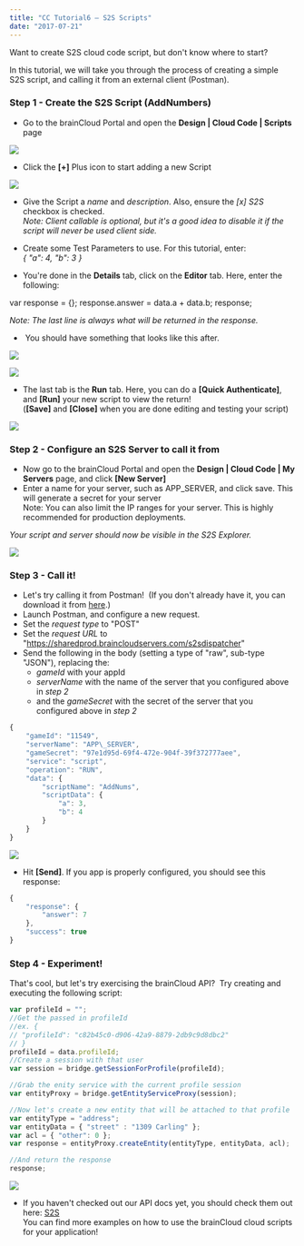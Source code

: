 ```yaml
---
title: "CC Tutorial6 – S2S Scripts"
date: "2017-07-21"
---
```


Want to create S2S cloud code script, but don't know where to start?

In this tutorial, we will take you through the process of creating a simple S2S script, and calling it from an external client (Postman).

### Step 1 - Create the S2S Script (AddNumbers)

- Go to the brainCloud Portal and open the **Design | Cloud Code | Scripts** page

[![](images/S2S-Start-1.png)](/apidocs/wp-content/uploads/2017/07/S2S-Start-1.png)

- Click the **\[+\]** Plus icon to start adding a new Script

[![](images/S2S-AddScript-1.png)](/apidocs/wp-content/uploads/2017/07/S2S-AddScript-1.png)

- Give the Script a _name_ and _description_. Also, ensure the _\[x\] S2S_ checkbox is checked.  
    _Note: Client callable is optional, but it's a good idea to disable it if the script will never be used client side._

- Create some Test Parameters to use. For this tutorial, enter:  
    _{ "a": 4, "b": 3 }_

- You're done in the **Details** tab, click on the **Editor** tab. Here, enter the following:

var response = {};
response.answer = data.a + data.b;
response;

_Note: The last line is always what will be returned in the response._

-  You should have something that looks like this after.

[![](images/S2S-Details.png)](/apidocs/wp-content/uploads/2017/07/S2S-Details.png)

[![](images/S2S-Editor-1.png)](/apidocs/wp-content/uploads/2017/07/S2S-Editor-1.png)

- The last tab is the **Run** tab. Here, you can do a **\[Quick Authenticate\]**, and **\[Run\]** your new script to view the return!  
    (**\[Save\]** and **\[Close\]** when you are done editing and testing your script)

[![](images/S2S-RunScript.png)](/apidocs/wp-content/uploads/2017/07/S2S-RunScript.png)

### Step 2 - Configure an S2S Server to call it from

- Now go to the brainCloud Portal and open the **Design | Cloud Code | My Servers** page, and click **\[New Server\]**
- Enter a name for your server, such as APP\_SERVER, and click save. This will generate a secret for your server  
    Note: You can also limit the IP ranges for your server. This is highly recommended for production deployments.

_Your script and server should now be visible in the S2S Explorer._

[![](images/S2S-Explorer-1.png)](/apidocs/wp-content/uploads/2017/07/S2S-Explorer-1.png)

### Step 3 - Call it!

- Let's try calling it from Postman!  (If you don't already have it, you can download it from [here](https://www.getpostman.com).)
- Launch Postman, and configure a new request.
- Set the _request type_ to "POST"
- Set the _request URL_ to "https://sharedprod.braincloudservers.com/s2sdispatcher"
- Send the following in the body (setting a type of "raw", sub-type "JSON"), replacing the:
    - _gameId_ with your appId
    - _serverName_ with the name of the server that you configured above in _step 2_
    - and the _gameSecret_ with the secret of the server that you configured above in _step 2_
```js
{
    "gameId": "11549",
    "serverName": "APP\_SERVER",
    "gameSecret": "97e1d95d-69f4-472e-904f-39f372777aee",
    "service": "script",
    "operation": "RUN",
    "data": {
        "scriptName": "AddNums",
        "scriptData": {
            "a": 3,
            "b": 4
        }
    }
}
```
[![](images/S2S-PostMan.png)](/apidocs/wp-content/uploads/2017/07/S2S-PostMan.png)

- Hit **\[Send\]**. If you app is properly configured, you should see this response:
```js
{
    "response": {
        "answer": 7
    },
    "success": true
}
```
### Step 4 - Experiment!

That's cool, but let's try exercising the brainCloud API?  Try creating and executing the following script:
```js
var profileId = "";
//Get the passed in profileId
//ex. {
// "profileId": "c82b45c0-d906-42a9-8879-2db9c9d8dbc2"
// }
profileId = data.profileId;
//Create a session with that user
var session = bridge.getSessionForProfile(profileId);

//Grab the enity service with the current profile session
var entityProxy = bridge.getEntityServiceProxy(session);

//Now let's create a new entity that will be attached to that profile
var entityType = "address";
var entityData = { "street" : "1309 Carling" };
var acl = { "other": 0 };
var response = entityProxy.createEntity(entityType, entityData, acl);

//And return the response
response;
```
[![](images/S2S-Documentation.png)](/apidocs/wp-content/uploads/2017/07/S2S-Documentation.png)

- If you haven't checked out our API docs yet, you should check them out here:  [S2S](/apidocs/apiref/?cloudcode#s2s)  
    You can find more examples on how to use the brainCloud cloud scripts for your application!

